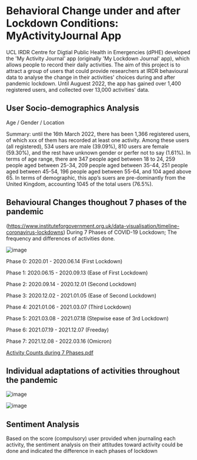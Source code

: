 # Behavioral Change under and after Lockdown Conditions: MyActivityJournal App

UCL IRDR Centre for Digtial Public Health in Emergencies (dPHE) developed the 'My Activity Journal' app (originally 'My Lockdown Journal' app), which allows people to record their daily activities. The aim of this project is to attract a group of users that could provide researchers at IRDR behavioural data to analyse the change in their activities' choices during and after pandemic lockdown. Until Auguest 2022, the app has gained over 1,400 registered users, and collected over 13,000 activities' data.

## User Socio-demographics Analysis 

Age / Gender / Location 

Summary: until the 16th March 2022, there has been 1,366 registered users, of which xxx of them has recorded at least one activity. Among these users (all registered), 534 users are male (39.09%), 810 users are female (59.30%), and the rest have unknown gender or perfer not to say (1.61%). In terms of age range, there are 347 people aged between 18 to 24, 259 people aged between 25-34, 209 people aged between 35-44, 251 people aged between 45-54, 196 people aged between 55-64, and 104 aged above 65. In terms of demographic, this app’s suers are pre-dominantly from the United Kingdom, accounting 1045 of the total users (76.5%).

## Behavioural Changes thoughout 7 phases of the pandemic 
(https://www.instituteforgovernment.org.uk/data-visualisation/timeline-coronavirus-lockdowns)
During 7 Phases of COVID-19 Lockdown; The frequency and differences of activities done.

![image](https://github.com/DaDa-shang/MyActivityJournal/blob/main/Visualisation/截屏2023-05-04%2018.58.00.png)

Phase 0: 2020.01 - 2020.06.14 (First Lockdown)

Phase 1: 2020.06.15 - 2020.09.13 (Ease of First Lockdown)

Phase 2: 2020.09.14 - 2020.12.01 (Second Lockdown)

Phase 3: 2020.12.02 - 2021.01.05 (Ease of Second Lockdown)

Phase 4: 2021.01.06 - 2021.03.07 (Third Lockdown)

Phase 5: 2021.03.08 - 2021.07.18 (Stepwise ease of 3rd Lockdown)

Phase 6: 2021.07.19 - 2021.12.07 (Freeday)

Phase 7: 2021.12.08 - 2022.03.16 (Omicron)

[Activity Counts during 7 Phases.pdf](https://github.com/DaDa-shang/MyActivityJournal/files/11366590/Activity.Counts.during.7.Phases.pdf)



## Individual adaptations of activities throughout the pandemic

![image](https://github.com/DaDa-shang/MyActivityJournal/blob/main/Visualisation/截屏2023-05-04%2018.58.28.png)

![image](https://github.com/DaDa-shang/MyActivityJournal/blob/main/Visualisation/截屏2023-05-04%2018.58.58.png)

## Sentiment Analysis

Based on the score (compulsory) user provided when journaling each activity, the sentiment analysis on their attitudes toward activity could be done and indicated the difference in each phases of lockdown
